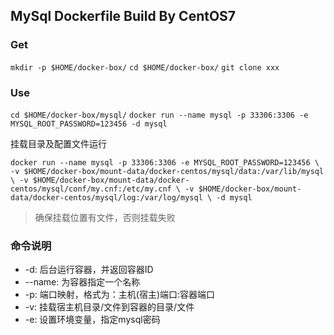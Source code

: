 ## MySql Dockerfile Build By CentOS7

### Get

`mkdir -p $HOME/docker-box/`
`cd $HOME/docker-box/`
`git clone xxx`

### Use

`cd $HOME/docker-box/mysql/`
`docker run --name mysql -p 33306:3306 -e MYSQL_ROOT_PASSWORD=123456 -d mysql`

挂载目录及配置文件运行

`docker run --name mysql -p 33306:3306 -e MYSQL_ROOT_PASSWORD=123456 \
 -v $HOME/docker-box/mount-data/docker-centos/mysql/data:/var/lib/mysql \
 -v $HOME/docker-box/mount-data/docker-centos/mysql/conf/my.cnf:/etc/my.cnf \
 -v $HOME/docker-box/mount-data/docker-centos/mysql/log:/var/log/mysql \
 -d mysql`

> 确保挂载位置有文件，否则挂载失败

### 命令说明

  - -d: 后台运行容器，并返回容器ID
  - --name: 为容器指定一个名称
  - -p: 端口映射，格式为：主机(宿主)端口:容器端口
  - -v: 挂载宿主机目录/文件到容器的目录/文件
  - -e: 设置环境变量，指定mysql密码
 